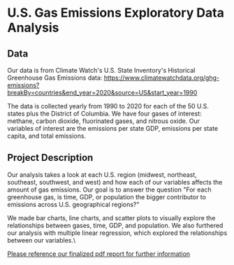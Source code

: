 # U.S. Gas Emissions Exploratory Data Analysis

## Data
Our data is from Climate Watch's U.S. State Inventory's Historical Greenhouse Gas Emissions data: https://www.climatewatchdata.org/ghg-emissions?breakBy=countries&end_year=2020&source=US&start_year=1990

The data is collected yearly from 1990 to 2020 for each of the 50 U.S. states plus the District of Columbia. We have four gases of interest: methane, carbon dioxide, fluorinated gases, and nitrous oxide. Our variables of interest are the emissions per state GDP, emissions per state capita, and total emissions.

## Project Description
Our analysis takes a look at each U.S. region (midwest, northeast, southeast, southwest, and west) and how each of our variables affects the amount of gas emissions. Our goal is to answer the question "For each greenhouse gas, is time, GDP, or population the bigger contributor to emissions across U.S. geographical regions?"

We made bar charts, line charts, and scatter plots to visually explore the relationships between gases, time, GDP, and population. We also furthered our analysis with multiple linear regression, which explored the relationships between our variables.\

<u>Please reference our finalized pdf report for further information</u>

